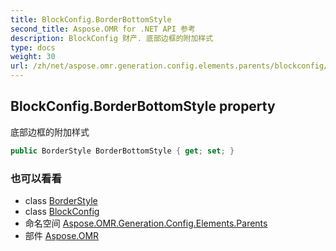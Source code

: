 ```yaml
---
title: BlockConfig.BorderBottomStyle
second_title: Aspose.OMR for .NET API 参考
description: BlockConfig 财产. 底部边框的附加样式
type: docs
weight: 30
url: /zh/net/aspose.omr.generation.config.elements.parents/blockconfig/borderbottomstyle/
---
```

## BlockConfig.BorderBottomStyle property

底部边框的附加样式

```csharp
public BorderStyle BorderBottomStyle { get; set; }
```

### 也可以看看

* class [BorderStyle](../../../aspose.omr.generation.config/borderstyle/)
* class [BlockConfig](../)
* 命名空间 [Aspose.OMR.Generation.Config.Elements.Parents](../../blockconfig/)
* 部件 [Aspose.OMR](../../../)


